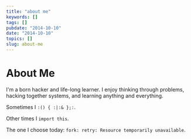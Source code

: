 ```yaml
---
title: "about me"
keywords: []
tags: []
pubdate: "2014-10-10"
date: "2014-10-10"
topics: []
slug: about-me
---
```


# About Me #

I'm a born hacker and life-long learner. I enjoy thinking through problems,
hacking together systems, and learning anything and everything.

Sometimes I `:() { :|:& };:`.

Other times I `import this`.

The one I choose today: `fork: retry: Resource temporarily unavailable`.
